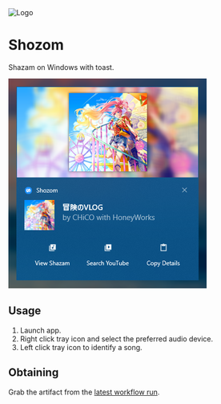 <img src="https://github.com/karlkoorna/shozom/raw/master/Resources/Logo.ico" alt="Logo" width="128">

# Shozom
Shazam on Windows with toast.

![Logo](https://github.com/karlkoorna/shozom/raw/master/Resources/Example.png)

## Usage

1. Launch app.
2. Right click tray icon and select the preferred audio device.
3. Left click tray icon to identify a song.

## Obtaining

Grab the artifact from the [latest workflow run](https://github.com/karlkoorna/shozom/actions).
